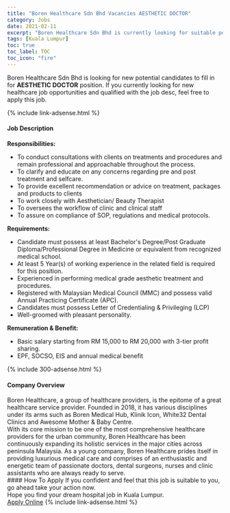 ```yaml
---
title: "Boren Healthcare Sdn Bhd Vacancies AESTHETIC DOCTOR" 
category: Jobs 
date: 2021-02-11 
excerpt: "Boren Healthcare Sdn Bhd is currently looking for suitable person to fill in the AESTHETIC DOCTOR which positioned at Kuala Lumpur" 
tags: [Kuala Lumpur] 
toc: true 
toc_label: TOC 
toc_icon: "fire" 
--- 
```


<p>Boren Healthcare Sdn Bhd is looking for new potential candidates to fill in for <b>AESTHETIC DOCTOR</b> position. If you currently looking for new healthcare job opportunities and qualified with the job desc, feel free to apply this job.
</p>{% include link-adsense.html %} 
<div><div><h4>Job Description</h4></div><div><div><span><div><p><strong>Responsibilities:</strong></p><ul><li>To conduct consultations with clients on treatments and procedures and remain professional and approachable throughout the process.</li><li>To clarify and educate on any concerns regarding pre and post treatment and selfcare.</li><li>To provide excellent recommendation or advice on treatment, packages and products to clients</li><li>To work closely with Aesthetician/ Beauty Therapist</li><li>To oversees the workflow of clinic and clinical staff</li><li>To assure on compliance of SOP, regulations and medical protocols.</li></ul><p><strong>Requirements:</strong></p><ul><li>Candidate must possess at least Bachelor's Degree/Post Graduate Diploma/Professional Degree in Medicine or equivalent from recognized medical school.</li><li>At least 5 Year(s) of working experience in the related field is required for this position.</li><li>Experienced in performing medical grade aesthetic treatment and procedures.</li><li>Registered with Malaysian Medical Council (MMC) and possess valid Annual Practicing Certificate (APC).</li><li>Candidates must possess Letter of Credentialing &amp; Privileging&#160;(LCP)</li><li>Well-groomed with pleasant personality.</li></ul><p><strong>Remuneration &amp; Benefit:</strong></p><ul><li>Basic salary starting from RM 15,000 to RM 20,000 with 3-tier profit sharing.</li><li>EPF, SOCSO, EIS and annual medical benefit</li></ul></div></span></div></div></div> 
{% include 300-adsense.html %} 
<div><div><h4>Company Overview</h4></div><div><div><span><div><div>
<div>Boren Healthcare, a group of healthcare providers, is the epitome of a great healthcare service provider. Founded in 2018, it has various disciplines under its arms such as Boren Medical Hub, Klinik Icon, White32 Dental Clinics and Awesome Mother &amp; Baby Centre.</div>
<div>With its core mission to be one of the most comprehensive healthcare providers for the urban community, Boren Healthcare has been continuously expanding its holistic services in the major cities across peninsula Malaysia. As a young company, Boren Healthcare prides itself in providing luxurious medical care and comprises of an enthusiastic and energetic team of passionate doctors, dental surgeons, nurses and clinic assistants who are always ready to serve.</div>
</div></div></span></div></div></div> 
#### How To Apply 
If you confident and feel that this job is suitable to you, go ahead take your action now. <br/> 
Hope you find your dream hospital job in Kuala Lumpur. <br/> 
<a href="https://www.jobstreet.com.my/en/job/aesthetic-doctor-4470643?jobId=jobstreet-my-job-4470643" class="btn btn--warning" target="_blank" rel="nofollow noopenner">Apply Online</a> 
{% include link-adsense.html %} 